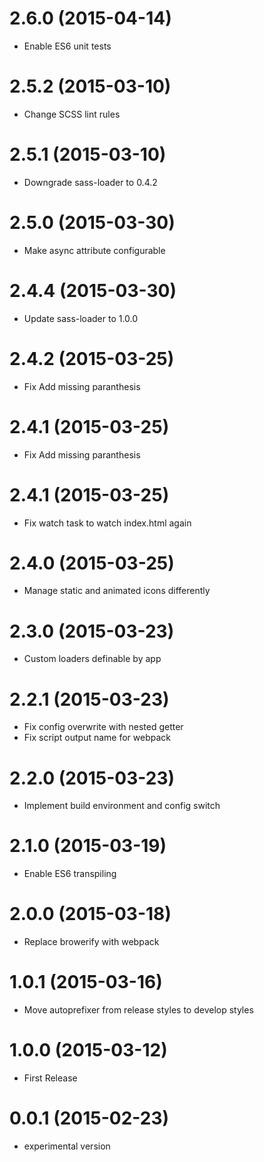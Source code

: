 # 2.6.0 (2015-04-14)

- Enable ES6 unit tests

# 2.5.2 (2015-03-10)

- Change SCSS lint rules

# 2.5.1 (2015-03-10)

- Downgrade sass-loader to 0.4.2

# 2.5.0 (2015-03-30)

- Make async attribute configurable

# 2.4.4 (2015-03-30)

- Update sass-loader to 1.0.0

# 2.4.2 (2015-03-25)

- Fix Add missing paranthesis

# 2.4.1 (2015-03-25)

- Fix Add missing paranthesis

# 2.4.1 (2015-03-25)

- Fix watch task to watch index.html again

# 2.4.0 (2015-03-25)

- Manage static and animated icons differently

# 2.3.0 (2015-03-23)

- Custom loaders definable by app

# 2.2.1 (2015-03-23)

- Fix config overwrite with nested getter
- Fix script output name for webpack

# 2.2.0 (2015-03-23)

- Implement build environment and config switch

# 2.1.0 (2015-03-19)

- Enable ES6 transpiling

# 2.0.0 (2015-03-18)

- Replace browerify with webpack

# 1.0.1 (2015-03-16)

- Move autoprefixer from release styles to develop styles

# 1.0.0 (2015-03-12)

- First Release

# 0.0.1 (2015-02-23)

- experimental version
